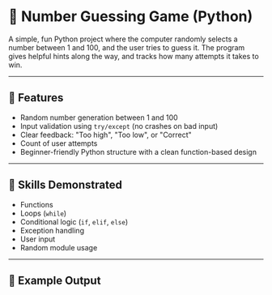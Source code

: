 # 🎯 Number Guessing Game (Python)

A simple, fun Python project where the computer randomly selects a number between 1 and 100, and the user tries to guess it. The program gives helpful hints along the way, and tracks how many attempts it takes to win.

---

## 🚀 Features

- Random number generation between 1 and 100
- Input validation using `try/except` (no crashes on bad input)
- Clear feedback: "Too high", "Too low", or "Correct"
- Count of user attempts
- Beginner-friendly Python structure with a clean function-based design

---

## 🧠 Skills Demonstrated

- Functions
- Loops (`while`)
- Conditional logic (`if`, `elif`, `else`)
- Exception handling
- User input
- Random module usage

---

## 📸 Example Output

